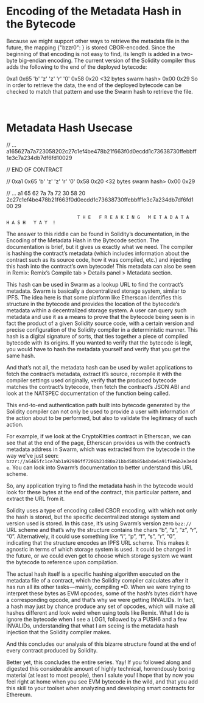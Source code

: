 # Encoding of the Metadata Hash in the Bytecode

Because we might support other ways to retrieve the metadata file in the future, the mapping {"bzzr0": <Swarm hash>} is stored CBOR-encoded. Since the beginning of that encoding is not easy to find, its length is added in a two-byte big-endian encoding. The current version of the Solidity compiler thus adds the following to the end of the deployed bytecode:

0xa1 0x65 'b' 'z' 'z' 'r' '0' 0x58 0x20 <32 bytes swarm hash> 0x00 0x29
So in order to retrieve the data, the end of the deployed bytecode can be checked to match that pattern and use the Swarm hash to retrieve the file.

<br/>

# Metadata Hash Usecase

// …a165627a7a723058202c27c1ef4be478b21f663f0d0ecdd1c73638730ffebbff1e3c7a234db7df6fd10029
  
// END OF CONTRACT

// 0xa1 0x65 'b' 'z' 'z' 'r' '0' 0x58 0x20 <32 bytes swarm hash> 0x00 0x29
  
// … a1 65 62 7a 7a 72 30 58 20 2c27c1ef4be478b21f663f0d0ecdd1c73638730ffebbff1e3c7a234db7df6fd1 00 29
  
                              T H E   F R E A K I N G   M E T A D A T A   H A S H   Y A Y  !

The answer to this riddle can be found in Solidity’s documentation, in the Encoding of the Metadata Hash in the Bytecode section. The documentation is brief, but it gives us exactly what we need. The compiler is hashing the contract’s metadata (which includes information about the contract such as its source code, how it was compiled, etc.) and injecting this hash into the contract’s own bytecode! This metadata can also be seen in Remix: Remix’s Compile tab > Details panel > Metadata section.

This hash can be used in Swarm as a lookup URL to find the contract’s metadata. Swarm is basically a decentralized storage system, similar to IPFS. The idea here is that some platform like Etherscan identifies this structure in the bytecode and provides the location of the bytecode’s metadata within a decentralized storage system. A user can query such metadata and use it as a means to prove that the bytecode being seen is in fact the product of a given Solidity source code, with a certain version and precise configuration of the Solidity compiler in a deterministic manner. This hash is a digital signature of sorts, that ties together a piece of compiled bytecode with its origins. If you wanted to verify that the bytecode is legit, you would have to hash the metadata yourself and verify that you get the same hash.

And that’s not all, the metadata hash can be used by wallet applications to fetch the contract’s metadata, extract it’s source, recompile it with the compiler settings used originally, verify that the produced bytecode matches the contract’s bytecode, then fetch the contract’s JSON ABI and look at the NATSPEC documentation of the function being called.

This end-to-end authentication path built into bytecode generated by the Solidity compiler can not only be used to provide a user with information of the action about to be performed, but also to validate the legitimacy of such action.

For example, if we look at the CryptoKitties contract in Etherscan, we can see that at the end of the page, Etherscan provides us with the contract’s metadata address in Swarm, which was extracted from the bytecode in the way we’ve just seen: `bzzr://a6465fc1ce7ab1a92906ff7206b23d80a21bbd50b85b4bde6a91f8e6b2e3edde`. You can look into Swarm’s documentation to better understand this URL scheme.

So, any application trying to find the metadata hash in the bytecode would look for these bytes at the end of the contract, this particular pattern, and extract the URL from it.

Solidity uses a type of encoding called CBOR encoding, with which not only the hash is stored, but the specific decentralized storage system and version used is stored. In this case, it’s using Swarm’s version zero `bzz://` URL scheme and that’s why the structure contains the chars “b”, “z”, “z”, “r”, “0”. Alternatively, it could use something like “i”, “p”, “f”, “s”, “r”, “0”, indicating that the structure encodes an IPFS URL scheme. This makes it agnostic in terms of which storage system is used. It could be changed in the future, or we could even get to choose which storage system we want the bytecode to reference upon compilation.

The actual hash itself is a specific hashing algorithm executed on the metadata file of a contract, which the Solidity compiler calculates after it has run all its other tasks — mainly, compiling =D. When we were trying to interpret these bytes as EVM opcodes, some of the hash’s bytes didn’t have a corresponding opcode, and that’s why we were getting INVALIDs. In fact, a hash may just by chance produce any set of opcodes, which will make all hashes different and look weird when using tools like Remix. What I do is ignore the bytecode when I see a LOG1, followed by a PUSH6 and a few INVALIDs, understanding that what I am seeing is the metadata hash injection that the Solidity compiler makes.

And this concludes our analysis of this bizarre structure found at the end of every contract produced by Solidity.

Better yet, this concludes the entire series. Yay! If you followed along and digested this considerable amount of highly technical, horrendously boring material (at least to most people), then I salute you! I hope that by now you feel right at home when you see EVM bytecode in the wild, and that you add this skill to your toolset when analyzing and developing smart contracts for Ethereum.
